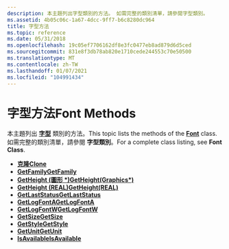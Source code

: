 ```yaml
---
description: 本主題列出字型類別的方法。 如需完整的類別清單，請參閱字型類別。
ms.assetid: 4b05c06c-1a67-4dcc-9ff7-b6c8280dc964
title: 字型方法
ms.topic: reference
ms.date: 05/31/2018
ms.openlocfilehash: 19c05ef7706162df8e3fc0477eb8ad879d6d5ced
ms.sourcegitcommit: 831e8f3db78ab820e1710cede244553c70e50500
ms.translationtype: MT
ms.contentlocale: zh-TW
ms.lasthandoff: 01/07/2021
ms.locfileid: "104991434"
---
```

# <a name="font-methods"></a><span data-ttu-id="b0c7a-104">字型方法</span><span class="sxs-lookup"><span data-stu-id="b0c7a-104">Font Methods</span></span>

<span data-ttu-id="b0c7a-105">本主題列出 [**字型**](/windows/desktop/api/gdiplusheaders/nl-gdiplusheaders-font) 類別的方法。</span><span class="sxs-lookup"><span data-stu-id="b0c7a-105">This topic lists the methods of the [**Font**](/windows/desktop/api/gdiplusheaders/nl-gdiplusheaders-font) class.</span></span> <span data-ttu-id="b0c7a-106">如需完整的類別清單，請參閱 **字型類別**。</span><span class="sxs-lookup"><span data-stu-id="b0c7a-106">For a complete class listing, see **Font Class**.</span></span>

-   [<span data-ttu-id="b0c7a-107">**克隆**</span><span class="sxs-lookup"><span data-stu-id="b0c7a-107">**Clone**</span></span>](/windows/desktop/api/Gdiplusheaders/nf-gdiplusheaders-font-clone)
-   [<span data-ttu-id="b0c7a-108">**GetFamily**</span><span class="sxs-lookup"><span data-stu-id="b0c7a-108">**GetFamily**</span></span>](/windows/desktop/api/Gdiplusheaders/nf-gdiplusheaders-font-getfamily)
-   <span data-ttu-id="b0c7a-109">[**GetHeight (圖形 \*)**](/previous-versions//ms536201(v=vs.85))</span><span class="sxs-lookup"><span data-stu-id="b0c7a-109">[**GetHeight(Graphics\*)**](/previous-versions//ms536201(v=vs.85))</span></span>
-   <span data-ttu-id="b0c7a-110">[**GetHeight (REAL)**](/windows/win32/api/gdiplusheaders/nf-gdiplusheaders-font-getheight(inreal))</span><span class="sxs-lookup"><span data-stu-id="b0c7a-110">[**GetHeight(REAL)**](/windows/win32/api/gdiplusheaders/nf-gdiplusheaders-font-getheight(inreal))</span></span>
-   [<span data-ttu-id="b0c7a-111">**GetLastStatus**</span><span class="sxs-lookup"><span data-stu-id="b0c7a-111">**GetLastStatus**</span></span>](/windows/desktop/api/Gdiplusheaders/nf-gdiplusheaders-font-getlaststatus)
-   [<span data-ttu-id="b0c7a-112">**GetLogFontA**</span><span class="sxs-lookup"><span data-stu-id="b0c7a-112">**GetLogFontA**</span></span>](/windows/desktop/api/Gdiplusheaders/nf-gdiplusheaders-font-getlogfonta)
-   [<span data-ttu-id="b0c7a-113">**GetLogFontW**</span><span class="sxs-lookup"><span data-stu-id="b0c7a-113">**GetLogFontW**</span></span>](/windows/desktop/api/Gdiplusheaders/nf-gdiplusheaders-font-getlogfontw)
-   [<span data-ttu-id="b0c7a-114">**GetSize**</span><span class="sxs-lookup"><span data-stu-id="b0c7a-114">**GetSize**</span></span>](/windows/desktop/api/Gdiplusheaders/nf-gdiplusheaders-font-getsize)
-   [<span data-ttu-id="b0c7a-115">**GetStyle**</span><span class="sxs-lookup"><span data-stu-id="b0c7a-115">**GetStyle**</span></span>](/windows/desktop/api/Gdiplusheaders/nf-gdiplusheaders-font-getstyle)
-   [<span data-ttu-id="b0c7a-116">**GetUnit**</span><span class="sxs-lookup"><span data-stu-id="b0c7a-116">**GetUnit**</span></span>](/windows/desktop/api/Gdiplusheaders/nf-gdiplusheaders-font-getunit)
-   [<span data-ttu-id="b0c7a-117">**IsAvailable**</span><span class="sxs-lookup"><span data-stu-id="b0c7a-117">**IsAvailable**</span></span>](/windows/desktop/api/Gdiplusheaders/nf-gdiplusheaders-font-isavailable)

 

 
